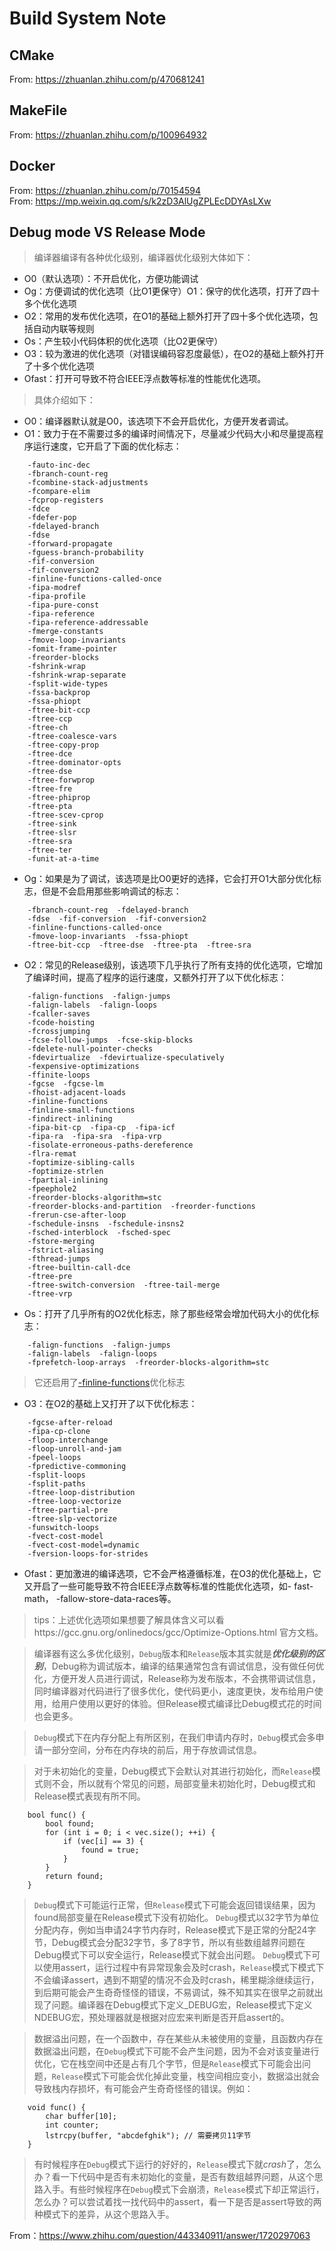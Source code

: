 # Build System Note

## **CMake**
From: https://zhuanlan.zhihu.com/p/470681241

## **MakeFile**
From: https://zhuanlan.zhihu.com/p/100964932

## **Docker**
From: https://zhuanlan.zhihu.com/p/70154594 <br/>
From: https://mp.weixin.qq.com/s/k2zD3AlUgZPLEcDDYAsLXw

## **Debug mode VS Release Mode**

> 编译器编译有各种优化级别，编译器优化级别大体如下：

- O0（默认选项）：不开启优化，方便功能调试
- Og：方便调试的优化选项（比O1更保守）O1：保守的优化选项，打开了四十多个优化选项
- O2：常用的发布优化选项，在O1的基础上额外打开了四十多个优化选项，包括自动内联等规则
- Os：产生较小代码体积的优化选项（比O2更保守）
- O3：较为激进的优化选项（对错误编码容忍度最低），在O2的基础上额外打开了十多个优化选项
- Ofast：打开可导致不符合IEEE浮点数等标准的性能优化选项。

> 具体介绍如下：

- O0：编译器默认就是O0，该选项下不会开启优化，方便开发者调试。
- O1：致力于在不需要过多的编译时间情况下，尽量减少代码大小和尽量提高程序运行速度，它开启了下面的优化标志：
```
    -fauto-inc-dec 
    -fbranch-count-reg 
    -fcombine-stack-adjustments 
    -fcompare-elim 
    -fcprop-registers 
    -fdce 
    -fdefer-pop 
    -fdelayed-branch 
    -fdse 
    -fforward-propagate 
    -fguess-branch-probability 
    -fif-conversion 
    -fif-conversion2 
    -finline-functions-called-once 
    -fipa-modref 
    -fipa-profile 
    -fipa-pure-const 
    -fipa-reference 
    -fipa-reference-addressable 
    -fmerge-constants 
    -fmove-loop-invariants 
    -fomit-frame-pointer 
    -freorder-blocks 
    -fshrink-wrap 
    -fshrink-wrap-separate 
    -fsplit-wide-types 
    -fssa-backprop 
    -fssa-phiopt 
    -ftree-bit-ccp 
    -ftree-ccp 
    -ftree-ch 
    -ftree-coalesce-vars 
    -ftree-copy-prop 
    -ftree-dce 
    -ftree-dominator-opts 
    -ftree-dse 
    -ftree-forwprop 
    -ftree-fre 
    -ftree-phiprop 
    -ftree-pta 
    -ftree-scev-cprop 
    -ftree-sink 
    -ftree-slsr 
    -ftree-sra 
    -ftree-ter 
    -funit-at-a-time
```
- Og：如果是为了调试，该选项是比O0更好的选择，它会打开O1大部分优化标志，但是不会启用那些影响调试的标志：
```
    -fbranch-count-reg  -fdelayed-branch 
    -fdse  -fif-conversion  -fif-conversion2  
    -finline-functions-called-once 
    -fmove-loop-invariants  -fssa-phiopt 
    -ftree-bit-ccp  -ftree-dse  -ftree-pta  -ftree-sra
```

- O2：常见的Release级别，该选项下几乎执行了所有支持的优化选项，它增加了编译时间，提高了程序的运行速度，又额外打开了以下优化标志：
```
    -falign-functions  -falign-jumps 
    -falign-labels  -falign-loops 
    -fcaller-saves 
    -fcode-hoisting 
    -fcrossjumping 
    -fcse-follow-jumps  -fcse-skip-blocks 
    -fdelete-null-pointer-checks 
    -fdevirtualize  -fdevirtualize-speculatively 
    -fexpensive-optimizations 
    -ffinite-loops 
    -fgcse  -fgcse-lm  
    -fhoist-adjacent-loads 
    -finline-functions 
    -finline-small-functions 
    -findirect-inlining 
    -fipa-bit-cp  -fipa-cp  -fipa-icf 
    -fipa-ra  -fipa-sra  -fipa-vrp 
    -fisolate-erroneous-paths-dereference 
    -flra-remat 
    -foptimize-sibling-calls 
    -foptimize-strlen 
    -fpartial-inlining 
    -fpeephole2 
    -freorder-blocks-algorithm=stc 
    -freorder-blocks-and-partition  -freorder-functions 
    -frerun-cse-after-loop  
    -fschedule-insns  -fschedule-insns2 
    -fsched-interblock  -fsched-spec 
    -fstore-merging 
    -fstrict-aliasing 
    -fthread-jumps 
    -ftree-builtin-call-dce 
    -ftree-pre 
    -ftree-switch-conversion  -ftree-tail-merge 
    -ftree-vrp
```

- Os：打开了几乎所有的O2优化标志，除了那些经常会增加代码大小的优化标志：

```
    -falign-functions  -falign-jumps 
    -falign-labels  -falign-loops 
    -fprefetch-loop-arrays  -freorder-blocks-algorithm=stc
```

> 它还启用了[-finline-functions](https://www.ibm.com/support/pages/what-does-it-mean-inline-function-and-how-does-it-affect-program#:~:text=An%20inline%20function%20is%20one,can%20expose%20significant%20optimization%20opportunities.)优化标志

- O3：在O2的基础上又打开了以下优化标志：

```
    -fgcse-after-reload 
    -fipa-cp-clone
    -floop-interchange 
    -floop-unroll-and-jam 
    -fpeel-loops 
    -fpredictive-commoning 
    -fsplit-loops 
    -fsplit-paths 
    -ftree-loop-distribution 
    -ftree-loop-vectorize 
    -ftree-partial-pre 
    -ftree-slp-vectorize 
    -funswitch-loops 
    -fvect-cost-model 
    -fvect-cost-model=dynamic 
    -fversion-loops-for-strides
```

- Ofast：更加激进的编译选项，它不会严格遵循标准，在O3的优化基础上，它又开启了一些可能导致不符合IEEE浮点数等标准的性能优化选项，如- fast-math， -fallow-store-data-races等。

> tips：上述优化选项如果想要了解具体含义可以看https://gcc.gnu.org/onlinedocs/gcc/Optimize-Options.html 官方文档。

> 编译器有这么多优化级别，```Debug```版本和```Release```版本其实就是***优化级别的区别***，Debug称为调试版本，编译的结果通常包含有调试信息，没有做任何优化，方便开发人员进行调试，Release称为发布版本，不会携带调试信息，同时编译器对代码进行了很多优化，使代码更小，速度更快，发布给用户使用，给用户使用以更好的体验。但Release模式编译比Debug模式花的时间也会更多。

> ```Debug```模式下在内存分配上有所区别，在我们申请内存时，```Debug```模式会多申请一部分空间，分布在内存块的前后，用于存放调试信息。

> 对于未初始化的变量，Debug模式下会默认对其进行初始化，而```Release```模式则不会，所以就有个常见的问题，局部变量未初始化时，Debug模式和Release模式表现有所不同。

```
    bool func() {
        bool found;
        for (int i = 0; i < vec.size(); ++i) {
            if (vec[i] == 3) {
                found = true;
            }
        }
        return found; 
    }
```

> ```Debug```模式下可能运行正常，但```Release```模式下可能会返回错误结果，因为found局部变量在Release模式下没有初始化。
> ```Debug```模式以32字节为单位分配内存，例如当申请24字节内存时，Release模式下是正常的分配24字节，Debug模式会分配32字节，多了8字节，所以有些数组越界问题在Debug模式下可以安全运行，Release模式下就会出问题。
> ```Debug```模式下可以使用assert，运行过程中有异常现象会及时crash，```Release```模式下模式下不会编译assert，遇到不期望的情况不会及时crash，稀里糊涂继续运行，到后期可能会产生奇奇怪怪的错误，不易调试，殊不知其实在很早之前就出现了问题。编译器在Debug模式下定义_DEBUG宏，Release模式下定义NDEBUG宏，预处理器就是根据对应宏来判断是否开启assert的。

> 数据溢出问题，在一个函数中，存在某些从未被使用的变量，且函数内存在数据溢出问题，在```Debug```模式下可能不会产生问题，因为不会对该变量进行优化，它在栈空间中还是占有几个字节，但是```Release```模式下可能会出问题，```Release```模式下可能会优化掉此变量，栈空间相应变小，数据溢出就会导致栈内存损坏，有可能会产生奇奇怪怪的错误。例如：

```
    void func() {
        char buffer[10];
        int counter;
        lstrcpy(buffer, "abcdefghik"); // 需要拷贝11字节
    }
```

> 有时候程序在```Debug```模式下运行的好好的，```Release```模式下就*crash*了，怎么办？看一下代码中是否有未初始化的变量，是否有数组越界问题，从这个思路入手。有些时候程序在```Debug```模式下会崩溃，```Release```模式下却正常运行，怎么办？可以尝试着找一找代码中的assert，看一下是否是assert导致的两种模式下的差异，从这个思路入手。

From：https://www.zhihu.com/question/443340911/answer/1720297063